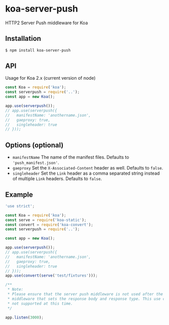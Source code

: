 # koa-server-push
HTTP2 Server Push middleware for Koa

## Installation
```bash
$ npm install koa-server-push
```

## API
Usage for Koa 2.x (current version of node)
```js
const Koa = require('koa');
const serverpush = require('..');
const app = new Koa();

app.use(serverpush());
// app.use(serverpush({
//   manifestName: 'anothername.json',
//   gaeproxy: true,
//   singleheader: true
// }));
```

## Options (optional)
- `manifestName` The name of the manifest files. Defaults to `'push_manifest.json'`.
- `gaeproxy` Set the `X-Associated-Content` header as well. Defaults to `false`.
- `singleheader` Set the `Link` header as a comma separated string instead of multiple `Link` headers. Defaults to `false`.

## Example
```js
'use strict';

const Koa = require('koa');
const serve = require('koa-static');
const convert = require('koa-convert');
const serverpush = require('..');

const app = new Koa();

app.use(serverpush());
// app.use(serverpush({
//   manifestName: 'anothername.json',
//   gaeproxy: true,
//   singleheader: true
// }));
app.use(convert(serve('test/fixtures')));

/**
 * Note:
 * Please ensure that the server push middleware is not used after the
 * middleware that sets the response body and response type. This use case is
 * not supported at this time.
 */

app.listen(3000);
```
